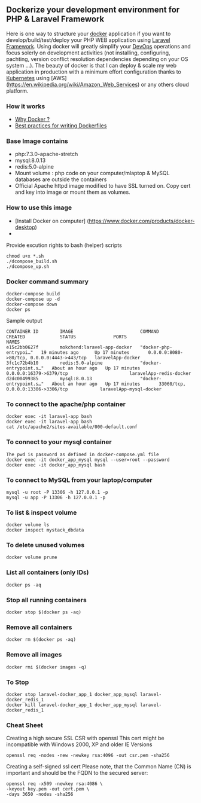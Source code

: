 
## Dockerize your development environment for PHP & Laravel Framework
Here is one way to structure your [docker](https://www.docker.com/) application if you want to develop/build/test/deploy your PHP WEB application using [Laravel Framework](https://laravel.com/).
Using docker will greatly simplify your [DevOps](https://en.wikipedia.org/wiki/DevOps) operations and focus solerly on development activities (not installing, configuring, pachting, version conflict resolution dependencies depending on your OS system ...). The beauty of docker is that I can deploy & scale my web application in production with a minimum effort configuration thanks to [Kubernetes](https://en.wikipedia.org/wiki/Kubernetes) using [AWS] (https://en.wikipedia.org/wiki/Amazon_Web_Services) or any others cloud platform.


### How it works
* [Why Docker ?](https://www.docker.com/why-docker)
* [Best practices for writing Dockerfiles](https://docs.docker.com/develop/develop-images/dockerfile_best-practices/)

### Base Image contains
* php:7.3.0-apache-stretch
* mysql:8.0.13
* redis:5.0-alpine
* Mount volume : php code on your computer/mlaptop & MySQL databases are outside the containers
* Official Apache httpd image modified to have SSL turned on. Copy cert and key into image or mount them as volumes.

### How to use this image
* [Install Docker on computer] (https://www.docker.com/products/docker-desktop)
*
Provide excution rights to bash (helper) scripts
```
chmod u+x *.sh
./dcompose_build.sh
./dcompose_up.sh
```
### Docker command summary 
```
docker-compose build
docker-compose up -d
docker-compose down
docker ps
```
Sample output
```
CONTAINER ID        IMAGE                         COMMAND                  CREATED             STATUS              PORTS                                         NAMES
e15c2bb0627f        mokchend:laravel-app-docker   "docker-php-entrypoi…"   19 minutes ago      Up 17 minutes       0.0.0.0:8080->80/tcp, 0.0.0.0:4443->443/tcp   laravelApp-docker
3fc1c72b4b10        redis:5.0-alpine              "docker-entrypoint.s…"   About an hour ago   Up 17 minutes       0.0.0.0:16379->6379/tcp                       laravelApp-redis-docker
d2dc00499385        mysql:8.0.13                  "docker-entrypoint.s…"   About an hour ago   Up 17 minutes       33060/tcp, 0.0.0.0:13306->3306/tcp            laravelApp-mysql-docker

```

### To connect to the apache/php container
```
docker exec -it laravel-app bash
docker exec -it laravel-app bash
cat /etc/apache2/sites-available/000-default.conf
```

### To connect to your mysql container
```
The pwd is password as defined in docker-compose.yml file
docker exec -it docker_app_mysql mysql --user=root --password
docker exec -it docker_app_mysql bash
```

### To connect to MySQL from your laptop/computer
```
mysql -u root -P 13306 -h 127.0.0.1 -p
mysql -u app -P 13306 -h 127.0.0.1 -p 
```

### To list & inspect volume
```
docker volume ls           
docker inspect mystack_dbdata
```

### To delete unused volumes
```
docker volume prune
```

### List all containers (only IDs)
```
docker ps -aq
```
### Stop all running containers
```
docker stop $(docker ps -aq)
```
### Remove all containers
```
docker rm $(docker ps -aq)
```
### Remove all images
```
docker rmi $(docker images -q)
```

### To Stop
```
docker stop laravel-docker_app_1 docker_app_mysql laravel-docker_redis_1 
docker kill laravel-docker_app_1 docker_app_mysql laravel-docker_redis_1   
```


### Cheat Sheet
Creating a high secure SSL CSR with openssl
This cert might be incompatible with Windows 2000, XP and older IE Versions
```
openssl req -nodes -new -newkey rsa:4096 -out csr.pem -sha256
```

Creating a self-signed ssl cert
Please note, that the Common Name (CN) is important and should be the FQDN to the secured server:
```
openssl req -x509 -newkey rsa:4086 \
-keyout key.pem -out cert.pem \
-days 3650 -nodes -sha256
```